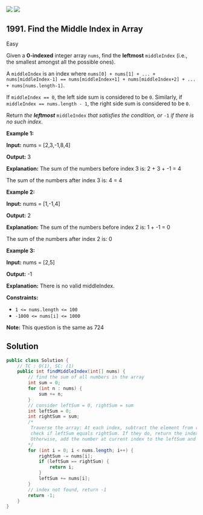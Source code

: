 [![](https://img.shields.io/github/stars/javadev/LeetCode-in-Java?label=Stars&style=flat-square)](https://github.com/javadev/LeetCode-in-Java)
[![](https://img.shields.io/github/forks/javadev/LeetCode-in-Java?label=Fork%20me%20on%20GitHub%20&style=flat-square)](https://github.com/javadev/LeetCode-in-Java/fork)

## 1991\. Find the Middle Index in Array

Easy

Given a **0-indexed** integer array `nums`, find the **leftmost** `middleIndex` (i.e., the smallest amongst all the possible ones).

A `middleIndex` is an index where `nums[0] + nums[1] + ... + nums[middleIndex-1] == nums[middleIndex+1] + nums[middleIndex+2] + ... + nums[nums.length-1]`.

If `middleIndex == 0`, the left side sum is considered to be `0`. Similarly, if `middleIndex == nums.length - 1`, the right side sum is considered to be `0`.

Return _the **leftmost**_ `middleIndex` _that satisfies the condition, or_ `-1` _if there is no such index_.

**Example 1:**

**Input:** nums = [2,3,-1,8,4]

**Output:** 3

**Explanation:** The sum of the numbers before index 3 is: 2 + 3 + -1 = 4

The sum of the numbers after index 3 is: 4 = 4 

**Example 2:**

**Input:** nums = [1,-1,4]

**Output:** 2

**Explanation:** The sum of the numbers before index 2 is: 1 + -1 = 0

The sum of the numbers after index 2 is: 0 

**Example 3:**

**Input:** nums = [2,5]

**Output:** -1

**Explanation:** There is no valid middleIndex. 

**Constraints:**

*   `1 <= nums.length <= 100`
*   `-1000 <= nums[i] <= 1000`

**Note:** This question is the same as 724

## Solution

```java
public class Solution {
    // TC : O(1), SC: (1)
    public int findMiddleIndex(int[] nums) {
        // find the sum of all numbers in the array
        int sum = 0;
        for (int n : nums) {
            sum += n;
        }
        // consider leftSum = 0, rightSum = sum
        int leftSum = 0;
        int rightSum = sum;
        /*
         Traverse the array: At each index, subtract the element from rightSum and
         check if leftSum equals rightSum. If they do, return the index.
         Otherwise, add the number at current index to the leftSum and traverse further.
        */
        for (int i = 0; i < nums.length; i++) {
            rightSum -= nums[i];
            if (leftSum == rightSum) {
                return i;
            }
            leftSum += nums[i];
        }
        // index not found, return -1
        return -1;
    }
}
```